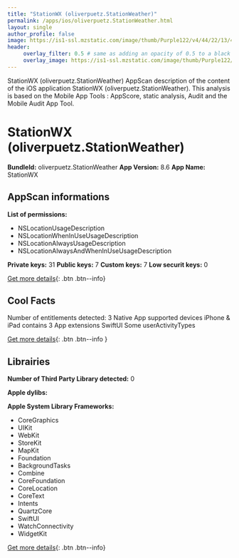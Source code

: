 ```yaml
---
title: "StationWX (oliverpuetz.StationWeather)"
permalink: /apps/ios/oliverpuetz.StationWeather.html
layout: single
author_profile: false
image: https://is1-ssl.mzstatic.com/image/thumb/Purple122/v4/44/22/13/44221346-7b87-1d5e-a7e3-201dcea720de/icon_v7-0-1x_U007emarketing-0-7-0-sRGB-85-220.png/512x512bb.jpg
header: 
     overlay_filter: 0.5 # same as adding an opacity of 0.5 to a black background
     overlay_image: https://is1-ssl.mzstatic.com/image/thumb/Purple122/v4/44/22/13/44221346-7b87-1d5e-a7e3-201dcea720de/icon_v7-0-1x_U007emarketing-0-7-0-sRGB-85-220.png/512x512bb.jpg
---
```

StationWX (oliverpuetz.StationWeather) AppScan description of the content of the iOS application StationWX (oliverpuetz.StationWeather). This analysis is based on the Mobile App Tools : AppScore, static analysis, Audit and the Mobile Audit App Tool.

# StationWX (oliverpuetz.StationWeather)

**BundleId:** oliverpuetz.StationWeather
**App Version:** 8.6
**App Name:** StationWX


## AppScan informations 

**List of permissions:** 
- NSLocationUsageDescription
- NSLocationWhenInUseUsageDescription
- NSLocationAlwaysUsageDescription
- NSLocationAlwaysAndWhenInUseUsageDescription
  
  
**Private keys:** 31
**Public keys:** 7
**Custom keys:** 7
**Low securit keys:** 0
  
[Get more details](/pricing.html){: .btn .btn--info}

## Cool Facts

Number of entitlements detected: 3
Native App
supported devices iPhone & iPad
contains 3 App extensions
SwiftUI
Some userActivityTypes
  
[Get more details](/pricing.html){: .btn .btn--info }

## Librairies 
**Number of Third Party Library detected:** 0


**Apple dylibs:**


**Apple System Library Frameworks:**
- CoreGraphics
- UIKit
- WebKit
- StoreKit
- MapKit
- Foundation
- BackgroundTasks
- Combine
- CoreFoundation
- CoreLocation
- CoreText
- Intents
- QuartzCore
- SwiftUI
- WatchConnectivity
- WidgetKit


  
[Get more details](/pricing.html){: .btn .btn--info}

